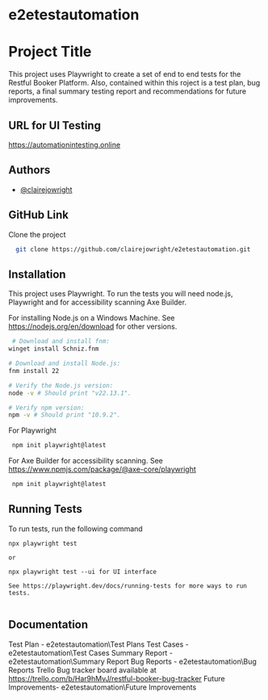 # e2etestautomation
 
# Project Title

This project uses Playwright to create a set of end to end tests for the Restful Booker Platform. Also, contained within this roject is a test plan, bug reports, a final summary testing report and recommendations for future improvements.


## URL for UI Testing

https://automationintesting.online
## Authors

- [@clairejowright](https://github.com/clairejowright)


## GitHub Link

Clone the project

```bash
  git clone https://github.com/clairejowright/e2etestautomation.git
```



## Installation

This project uses Playwright. To run the tests you will need node.js, Playwright and for accessibility scanning Axe Builder.


For installing Node.js on a Windows Machine. See https://nodejs.org/en/download for other versions.

```bash
 # Download and install fnm:
winget install Schniz.fnm

# Download and install Node.js:
fnm install 22

# Verify the Node.js version:
node -v # Should print "v22.13.1".

# Verify npm version:
npm -v # Should print "10.9.2".

```

For Playwright

```bash
 npm init playwright@latest

```

For Axe Builder for accessibility scanning. See https://www.npmjs.com/package/@axe-core/playwright

```bash
 npm init playwright@latest

```
    
## Running Tests

To run tests, run the following command

```
npx playwright test

or

npx playwright test --ui for UI interface

See https://playwright.dev/docs/running-tests for more ways to run tests.


```


## Documentation

Test Plan - e2etestautomation\Test Plans
Test Cases - e2etestautomation\Test Cases
Summary Report - e2etestautomation\Summary Report
Bug Reports - e2etestautomation\Bug Reports
Trello Bug tracker board available at https://trello.com/b/Har9hMvJ/restful-booker-bug-tracker
Future Improvements- e2etestautomation\Future Improvements






